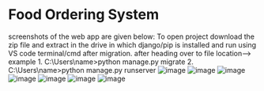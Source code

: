 # Food Ordering System
screenshots of the web app are given below:
To open project download the zip file and extract in the drive in which django/pip is installed and run using VS code terminal/cmd after migration.
after heading over to file location--> 
example 1. C:\Users\name>python manage.py migrate
2. C:\Users\name>python manage.py runserver
![image](https://user-images.githubusercontent.com/65162819/119260609-3247a280-bbf1-11eb-8760-89ff97bd14df.png)
![image](https://user-images.githubusercontent.com/65162819/119260616-3a9fdd80-bbf1-11eb-90dd-ede8a419ed88.png)
![image](https://user-images.githubusercontent.com/65162819/119260629-54412500-bbf1-11eb-8d57-2a1a6ace68e0.png)
![image](https://user-images.githubusercontent.com/65162819/119260636-5acf9c80-bbf1-11eb-88b0-1c48c6bd020e.png)
![image](https://user-images.githubusercontent.com/65162819/119260651-6b801280-bbf1-11eb-804c-7bf3a64d7b69.png)
![image](https://user-images.githubusercontent.com/65162819/119260659-733fb700-bbf1-11eb-985e-c7a81a3abd66.png)
![image](https://user-images.githubusercontent.com/65162819/119260675-7b97f200-bbf1-11eb-9e0a-ae586fa4185b.png)


